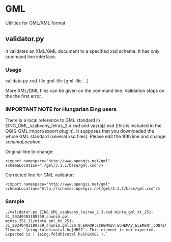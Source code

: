 # GML

Utilities for GML/XML format

## validator.py

It validates an XML/GML document to a specified xsd schema. It has only command
line interface.

### Usage

validate.py xsd-file gml-file [gml-file ...]

More XML/GML files can be given on the command line. Validation stops on the the
first error.

### IMPORTANT NOTE for Hungarian Eing users

There is a local reference to GML standard in EING_GML_szabvany_leiras_2.x.xsd and vazrajz.xsd (this is included in the QGIS-GML import/export plugin). It supposes that
you downloaded the whole GML standard (several xsd files). Please edit
the 10th line and change *schemaLocation*.

Original line to change:

```
<import namespace="http://www.opengis.net/gml" schemaLocation="./gml/3.1.1/base/gml.xsd"/>
```

Corrected line for GML validator:

```
<import namespace="http://www.opengis.net/gml" schemaLocation="http://schemas.opengis.net/gml/3.1.1/base/gml.xsd"/>
```

### Sample

```
./validator.py EING_GML_szabvany_leiras_2.3.xsd minta_gml_kt_251-31_20240403100759_anonim.gml
minta_251_31/minta_gml_kt_251-31_20240403100759_anonim.gml:26:0:ERROR:SCHEMASV:SCHEMAV_ELEMENT_CONTENT: Element '{eing.foldhivatal.hu}HRSZ': This element is not expected. Expected is ( {eing.foldhivatal.hu}FEKVES ).` 
```
